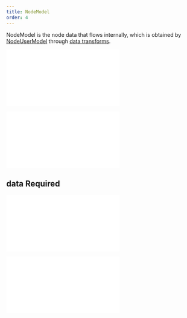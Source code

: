 ```yaml
---
title: NodeModel
order: 4
---
```


NodeModel is the node data that flows internally, which is obtained by [NodeUserModel](./NodeUserModel.en.md) through [data transforms](./DataIntro.en.md#transforms).

<embed src="../../common/DataInnerModelTips.en.md"></embed>

<embed src="../../common/DataID.en.md"></embed>

## data <Badge type="error">Required</Badge>

<embed src="../../common/DataAttrTips.en.md"></embed>

<embed src="../../common/NodeUserModel.en.md"></embed>
